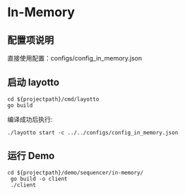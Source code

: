 # In-Memory

## 配置项说明

直接使用配置：configs/config_in_memory.json


## 启动 layotto

````shell
cd ${projectpath}/cmd/layotto
go build
````
编译成功后执行:
````shell
./layotto start -c ../../configs/config_in_memory.json
````

## 运行 Demo

````shell
cd ${projectpath}/demo/sequencer/in-memory/
 go build -o client
 ./client
````